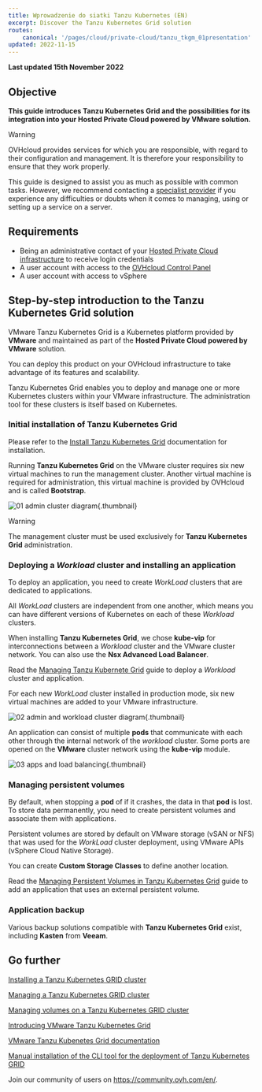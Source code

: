 ```yaml
---
title: Wprowadzenie do siatki Tanzu Kubernetes (EN)
excerpt: Discover the Tanzu Kubernetes Grid solution
routes:
    canonical: '/pages/cloud/private-cloud/tanzu_tkgm_01presentation'
updated: 2022-11-15
---
```


**Last updated 15th November 2022**

## Objective

**This guide introduces Tanzu Kubernetes Grid and the possibilities for its integration into your Hosted Private Cloud powered by VMware solution.**

> [!warning]
> OVHcloud provides services for which you are responsible, with regard to their configuration and management. It is therefore your responsibility to ensure that they work properly.
>
> This guide is designed to assist you as much as possible with common tasks. However, we recommend contacting a [specialist provider](https://partner.ovhcloud.com/en-gb/) if you experience any difficulties or doubts when it comes to managing, using or setting up a service on a server.
>

## Requirements

- Being an administrative contact of your [Hosted Private Cloud infrastructure](https://www.ovhcloud.com/pl/enterprise/products/hosted-private-cloud/) to receive login credentials
- A user account with access to the [OVHcloud Control Panel](https://www.ovh.com/auth/?action=gotomanager&from=https://www.ovh.pl/&ovhSubsidiary=pl)
- A user account with access to vSphere

## Step-by-step introduction to the Tanzu Kubernetes Grid solution

VMware Tanzu Kubernetes Grid is a Kubernetes platform provided by **VMware** and maintained as part of the **Hosted Private Cloud powered by VMware** solution.

You can deploy this product on your OVHcloud infrastructure to take advantage of its features and scalability.

Tanzu Kubernetes Grid enables you to deploy and manage one or more Kubernetes clusters within your VMware infrastructure. The administration tool for these clusters is itself based on Kubernetes.

### Initial installation of Tanzu Kubernetes Grid

Please refer to the [Install Tanzu Kubernetes Grid](/pages/cloud/private-cloud/tanzu_tkgm_02installation) documentation for installation.

Running **Tanzu Kubernetes Grid** on the VMware cluster requires six new virtual machines to run the management cluster. Another virtual machine is required for administration, this virtual machine is provided by OVHcloud and is called **Bootstrap**. 

![01 admin cluster diagram](images/01-admin-cluster-diagram01.png){.thumbnail}

> [!warning]
>
> The management cluster must be used exclusively for **Tanzu Kubernetes Grid** administration.
>

### Deploying a *Workload* cluster and installing an application

To deploy an application, you need to create *WorkLoad* clusters that are dedicated to applications.

All *WorkLoad* clusters are independent from one another, which means you can have different versions of Kubernetes on each of these *Workload* clusters.

When installing **Tanzu Kubernetes Grid**, we chose **kube-vip** for interconnections between a *Workload* cluster and the VMware cluster network. You can also use the **Nsx Advanced Load Balancer**.

Read the [Managing Tanzu Kubernete Grid](/pages/cloud/private-cloud/tanzu_tkgm_02installation) guide to deploy a *Workload* cluster and application. 

For each new *WorkLoad* cluster installed in production mode, six new virtual machines are added to your VMware infrastructure.

![02 admin and workload cluster diagram](images/02-tkc-mc-wc01.png){.thumbnail}

An application can consist of multiple **pods** that communicate with each other through the internal network of the *workload* cluster. Some ports are opened on the **VMware** cluster network using the **kube-vip** module.

![03 apps and load balancing](images/03-internetworkcommunication01.png){.thumbnail}

### Managing persistent volumes

By default, when stopping a **pod** of if it crashes, the data in that **pod** is lost. To store data permanently, you need to create persistent volumes and associate them with applications.

Persistent volumes are stored by default on VMware storage (vSAN or NFS) that was used for the *WorkLoad* cluster deployment, using VMware APIs (vSphere Cloud Native Storage).

You can create **Custom Storage Classes** to define another location.

Read the [Managing Persistent Volumes in Tanzu Kubernetes Grid](/pages/cloud/private-cloud/tanzu_tkgm_04persistent-volumes) guide to add an application that uses an external persistent volume.

### Application backup 

Various backup solutions compatible with **Tanzu Kubernetes Grid** exist, including **Kasten** from **Veeam**.

## Go further

[Installing a Tanzu Kubernetes GRID cluster](/pages/cloud/private-cloud/tanzu_tkgm_02installation)

[Managing a Tanzu Kubernetes GRID cluster](/pages/cloud/private-cloud/tanzu_tkgm_03manage)

[Managing volumes on a Tanzu Kubernetes GRID cluster](/pages/cloud/private-cloud/tanzu_tkgm_04persistent-volumes)

[Introducing VMware Tanzu Kubernetes Grid](https://tanzu.vmware.com/kubernetes-grid)

[VMware Tanzu Kubenetes Grid documentation](https://docs.vmware.com/en/VMware-Tanzu-Kubernetes-Grid/index.html)

[Manual installation of the CLI tool for the deployment of Tanzu Kubernetes GRID](https://docs.vmware.com/en/VMware-Tanzu-Kubernetes-Grid/1.5/vmware-tanzu-kubernetes-grid-15/GUID-install-cli.html)

Join our community of users on <https://community.ovh.com/en/>.
